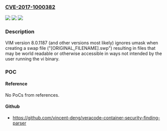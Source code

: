### [CVE-2017-1000382](https://cve.mitre.org/cgi-bin/cvename.cgi?name=CVE-2017-1000382)
![](https://img.shields.io/static/v1?label=Product&message=n%2Fa&color=blue)
![](https://img.shields.io/static/v1?label=Version&message=n%2Fa&color=blue)
![](https://img.shields.io/static/v1?label=Vulnerability&message=n%2Fa&color=brighgreen)

### Description

VIM version 8.0.1187 (and other versions most likely) ignores umask when creating a swap file ("[ORIGINAL_FILENAME].swp") resulting in files that may be world readable or otherwise accessible in ways not intended by the user running the vi binary.

### POC

#### Reference
No PoCs from references.

#### Github
- https://github.com/vincent-deng/veracode-container-security-finding-parser

